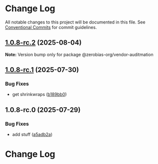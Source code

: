 # Change Log

All notable changes to this project will be documented in this file.
See [Conventional Commits](https://conventionalcommits.org) for commit guidelines.

## [1.0.8-rc.2](https://github.com/zerobias-org/vendor/compare/@zerobias-org/vendor-auditmation@1.0.8-rc.1...@zerobias-org/vendor-auditmation@1.0.8-rc.2) (2025-08-04)

**Note:** Version bump only for package @zerobias-org/vendor-auditmation





## [1.0.8-rc.1](https://github.com/zerobias-org/vendor/compare/@zerobias-org/vendor-auditmation@1.0.8-rc.0...@zerobias-org/vendor-auditmation@1.0.8-rc.1) (2025-07-30)


### Bug Fixes

* get shrinkwraps ([b189bb0](https://github.com/zerobias-org/vendor/commit/b189bb0cf53ad66427530ccc0eab7824527942d3))





## 1.0.8-rc.0 (2025-07-29)


### Bug Fixes

* add stuff ([a5adb2a](https://github.com/zerobias-org/vendor/commit/a5adb2aecd0670c42e9077affecb6a047bf30fc6))





# Change Log
